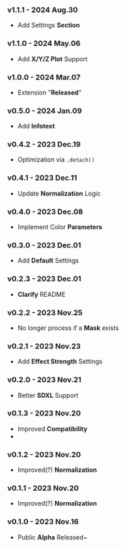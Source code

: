 ### v1.1.1 - 2024 Aug.30
- Add Settings **Section**

### v1.1.0 - 2024 May.06
- Add **X/Y/Z Plot** Support

### v1.0.0 - 2024 Mar.07
- Extension "**Released**"

### v0.5.0 - 2024 Jan.09
- Add **Infotext**

### v0.4.2 - 2023 Dec.19
- Optimization via `.detach()`

### v0.4.1 - 2023 Dec.11
- Update **Normalization** Logic

### v0.4.0 - 2023 Dec.08
- Implement Color **Parameters**

### v0.3.0 - 2023 Dec.01
- Add **Default** Settings

### v0.2.3 - 2023 Dec.01
- **Clarify** README

### v0.2.2 - 2023 Nov.25
- No longer process if a **Mask** exists

### v0.2.1 - 2023 Nov.23
- Add **Effect Strength** Settings

### v0.2.0 - 2023 Nov.21
- Better **SDXL** Support

### v0.1.3 - 2023 Nov.20
- Improved **Compatibility**
-
### v0.1.2 - 2023 Nov.20
- Improved(?) **Normalization**

### v0.1.1 - 2023 Nov.20
- Improved(?) **Normalization**

### v0.1.0 - 2023 Nov.16
- Public **Alpha** Released~
